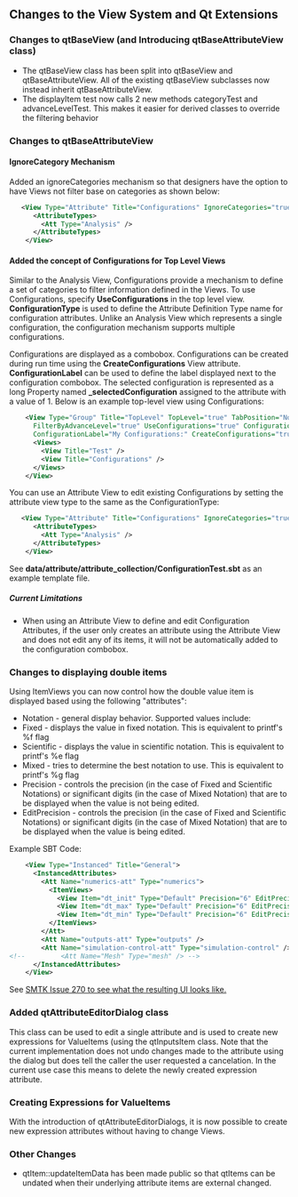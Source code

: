 ## Changes to the View System and Qt Extensions

### Changes to qtBaseView (and Introducing qtBaseAttributeView class)

* The qtBaseView class has been split into qtBaseView and qtBaseAttributeView.
  All of the existing qtBaseView subclasses now instead inherit qtBaseAttributeView.
* The displayItem test now calls 2 new methods categoryTest and advanceLevelTest.  This makes it easier for derived classes to override the filtering behavior

### Changes to qtBaseAttributeView
#### IgnoreCategory Mechanism
Added an ignoreCategories mechanism so that designers have the option to have Views not filter base on categories as shown below:

```xml
   <View Type="Attribute" Title="Configurations" IgnoreCategories="true">
      <AttributeTypes>
        <Att Type="Analysis" />
      </AttributeTypes>
    </View>
```
#### Added the concept of Configurations for Top Level Views
Similar to the Analysis View, Configurations provide a mechanism to define a set of categories to filter information defined in the Views.  To use Configurations, specify **UseConfigurations** in the top level view.  **ConfigurationType** is used to define the Attribute Definition Type name for configuration attributes.  Unlike an Analysis View which represents a single configuration, the configuration mechanism supports multiple configurations.

Configurations are displayed as a combobox.  Configurations can be created during run time using the **CreateConfigurations** View attribute.  **ConfigurationLabel** can be used to define the label displayed next to the configuration combobox.  The selected configuration is represented as a long Property named **_selectedConfiguration** assigned to the attribute with a value of 1. Below is an example top-level view using Configurations:

```xml
    <View Type="Group" Title="TopLevel" TopLevel="true" TabPosition="North"
      FilterByAdvanceLevel="true" UseConfigurations="true" ConfigurationType="Analysis"
      ConfigurationLabel="My Configurations:" CreateConfigurations="true">
      <Views>
        <View Title="Test" />
        <View Title="Configurations" />
      </Views>
    </View>
```

You can use an Attribute View to edit existing Configurations by setting the attribute view type to the same as the ConfigurationType:

```xml
   <View Type="Attribute" Title="Configurations" IgnoreCategories="true">
      <AttributeTypes>
        <Att Type="Analysis" />
      </AttributeTypes>
    </View>
```
See **data/attribute/attribute_collection/ConfigurationTest.sbt** as an example template file.

##### Current Limitations
* When using an Attribute View to define and edit Configuration Attributes, if the user only creates an attribute using the Attribute View and does not edit any of its items, it will not be automatically added to the configuration combobox.

### Changes to displaying double items
Using ItemViews you can now control how the double value item is displayed based using the following "attributes":

* Notation - general display behavior.  Supported values include:
 * Fixed - displays the value in fixed notation.  This is equivalent to printf's %f flag
 * Scientific - displays the value in scientific notation.  This is equivalent to printf's %e flag
 * Mixed - tries to determine the best notation to use.  This is equivalent to printf's %g flag
* Precision - controls the precision (in the case of Fixed and Scientific Notations) or significant digits (in the case of Mixed Notation) that are to be displayed when the value is not being edited.
* EditPrecision - controls the precision (in the case of Fixed and Scientific Notations) or significant digits (in the case of Mixed Notation) that are to be displayed when the value is being edited.

Example SBT Code:

```xml
    <View Type="Instanced" Title="General">
      <InstancedAttributes>
        <Att Name="numerics-att" Type="numerics">
          <ItemViews>
            <View Item="dt_init" Type="Default" Precision="6" EditPrecision="10"/>
            <View Item="dt_max" Type="Default" Precision="6" EditPrecision="10" Notation="Fixed"/>
            <View Item="dt_min" Type="Default" Precision="6" EditPrecision="10" Notation="Scientific"/>
          </ItemViews>
        </Att>
        <Att Name="outputs-att" Type="outputs" />
        <Att Name="simulation-control-att" Type="simulation-control" />
<!--         <Att Name="Mesh" Type="mesh" /> -->
      </InstancedAttributes>
    </View>
```
See [SMTK Issue 270 to see what the resulting UI looks like.](https://gitlab.kitware.com/cmb/smtk/issues/270)

### Added qtAttributeEditorDialog class

This class can be used to edit a single attribute and is used to create new expressions for ValueItems (using the qtInputsItem class.  Note that the current implementation does not undo changes made to the attribute using the dialog but does tell the caller the user requested a cancelation.  In the current use case this means to delete the newly created expression attribute.

### Creating Expressions for ValueItems
With the introduction of qtAttributeEditorDialogs, it is now possible to create new expression attributes without having to change Views.

### Other Changes
* qtItem::updateItemData has been made public so that qtItems can be undated when their underlying attribute items are external changed.
